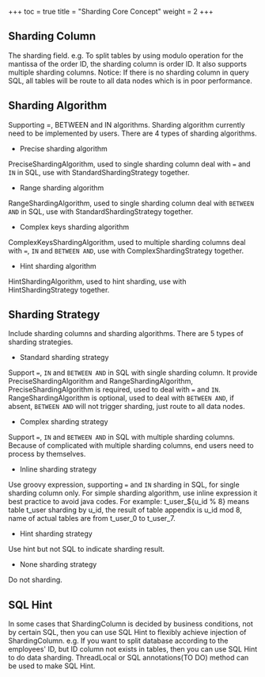 +++
toc = true
title = "Sharding Core Concept"
weight = 2
+++

## Sharding Column

The sharding field. e.g. To split tables by using modulo operation for the mantissa of the order ID, the sharding column is order ID. It also supports multiple sharding columns. Notice: If there is no sharding column in query SQL, all tables will be route to all data nodes which is in poor performance.

## Sharding Algorithm

Supporting =, BETWEEN and IN algorithms. Sharding algorithm currently need to be implemented by users. There are 4 types of sharding algorithms.

- Precise sharding algorithm

PreciseShardingAlgorithm, used to single sharding column deal with `=` and `IN` in SQL, use with StandardShardingStrategy together.

- Range sharding algorithm

RangeShardingAlgorithm, used to single sharding column deal with `BETWEEN AND` in SQL, use with StandardShardingStrategy together.

- Complex keys sharding algorithm

ComplexKeysShardingAlgorithm, used to multiple sharding columns deal with `=`, `IN` and `BETWEEN AND`, use with ComplexShardingStrategy together.

- Hint sharding algorithm

HintShardingAlgorithm, used to hint sharding, use with HintShardingStrategy together.

## Sharding Strategy

Include sharding columns and sharding algorithms. There are 5 types of sharding strategies.

- Standard sharding strategy

Support `=`, `IN` and `BETWEEN AND` in SQL with single sharding column. It provide PreciseShardingAlgorithm and RangeShardingAlgorithm, PreciseShardingAlgorithm is required, used to deal with `=` and `IN`. RangeShardingAlgorithm is optional, used to deal with `BETWEEN AND`, if absent, `BETWEEN AND` will not trigger sharding, just route to all data nodes.

- Complex sharding strategy

Support `=`, `IN` and `BETWEEN AND` in SQL with multiple sharding columns. Because of complicated with multiple sharding columns, end users need to process by themselves.

- Inline sharding strategy

Use groovy expression, supporting  `=` and `IN` sharding in SQL, for single sharding column only. For simple sharding algorithm, use inline expression it best practice to avoid java codes. For example: t_user_${u_id % 8} means table t_user sharding by u_id, the result of table appendix is u_id mod 8, name of actual tables are from t_user_0 to t_user_7.

- Hint sharding strategy

Use hint but not SQL to indicate sharding result.

- None sharding strategy

Do not sharding.

## SQL Hint

In some cases that ShardingColumn is decided by business conditions, not by certain SQL, then you can use SQL Hint to flexibly achieve injection of ShardingColumn. e.g. If you want to split database according to the employees' ID, but ID column not exists in tables, then you can use SQL Hint to do data sharding. ThreadLocal or SQL annotations(TO DO) method can be used to make SQL Hint.
